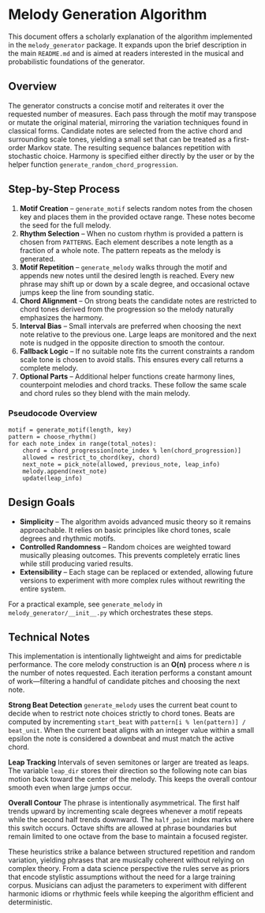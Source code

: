 # Melody Generation Algorithm

This document offers a scholarly explanation of the algorithm implemented in the
`melody_generator` package. It expands upon the brief description in the main
`README.md` and is aimed at readers interested in the musical and probabilistic
foundations of the generator.

## Overview

The generator constructs a concise motif and reiterates it over the requested
number of measures. Each pass through the motif may transpose or mutate the
original material, mirroring the variation techniques found in classical forms.
Candidate notes are selected from the active chord and surrounding scale tones,
yielding a small set that can be treated as a first-order Markov state. The
resulting sequence balances repetition with stochastic choice. Harmony is
specified either directly by the user or by the helper function
`generate_random_chord_progression`.

## Step-by-Step Process

1. **Motif Creation** – `generate_motif` selects random notes from the chosen key
   and places them in the provided octave range. These notes become the seed for
   the full melody.
2. **Rhythm Selection** – When no custom rhythm is provided a pattern is chosen
   from `PATTERNS`. Each element describes a note length as a fraction of a
   whole note. The pattern repeats as the melody is generated.
3. **Motif Repetition** – `generate_melody` walks through the motif and appends
   new notes until the desired length is reached. Every new phrase may shift up
   or down by a scale degree, and occasional octave jumps keep the line from
   sounding static.
4. **Chord Alignment** – On strong beats the candidate notes are restricted to
   chord tones derived from the progression so the melody naturally emphasizes
   the harmony.
5. **Interval Bias** – Small intervals are preferred when choosing the next note
   relative to the previous one. Large leaps are monitored and the next note is
   nudged in the opposite direction to smooth the contour.
6. **Fallback Logic** – If no suitable note fits the current constraints a
   random scale tone is chosen to avoid stalls. This ensures every call returns a
   complete melody.
7. **Optional Parts** – Additional helper functions create harmony lines,
   counterpoint melodies and chord tracks. These follow the same scale and chord
   rules so they blend with the main melody.

### Pseudocode Overview

```
motif = generate_motif(length, key)
pattern = choose_rhythm()
for each note_index in range(total_notes):
    chord = chord_progression[note_index % len(chord_progression)]
    allowed = restrict_to_chord(key, chord)
    next_note = pick_note(allowed, previous_note, leap_info)
    melody.append(next_note)
    update(leap_info)
```

## Design Goals

- **Simplicity** – The algorithm avoids advanced music theory so it remains
  approachable. It relies on basic principles like chord tones, scale degrees and
  rhythmic motifs.
- **Controlled Randomness** – Random choices are weighted toward musically
  pleasing outcomes. This prevents completely erratic lines while still producing
  varied results.
- **Extensibility** – Each stage can be replaced or extended, allowing future
  versions to experiment with more complex rules without rewriting the entire
  system.

For a practical example, see `generate_melody` in `melody_generator/__init__.py`
which orchestrates these steps.

## Technical Notes

This implementation is intentionally lightweight and aims for predictable
performance. The core melody construction is an **O(n)** process where *n* is
the number of notes requested. Each iteration performs a constant amount of
work—filtering a handful of candidate pitches and choosing the next note.

**Strong Beat Detection**
``generate_melody`` uses the current beat count to decide when to restrict note
choices strictly to chord tones. Beats are computed by incrementing
``start_beat`` with ``pattern[i % len(pattern)] / beat_unit``. When the current
beat aligns with an integer value within a small epsilon the note is considered
a downbeat and must match the active chord.

**Leap Tracking**
Intervals of seven semitones or larger are treated as leaps. The variable
``leap_dir`` stores their direction so the following note can bias motion back
toward the center of the melody. This keeps the overall contour smooth even when
large jumps occur.

**Overall Contour**
The phrase is intentionally asymmetrical. The first half trends upward by
incrementing scale degrees whenever a motif repeats while the second half trends
downward. The ``half_point`` index marks where this switch occurs. Octave shifts
are allowed at phrase boundaries but remain limited to one octave from the base
to maintain a focused register.

These heuristics strike a balance between structured repetition and random
variation, yielding phrases that are musically coherent without relying on
complex theory.
From a data science perspective the rules serve as priors that encode stylistic
assumptions without the need for a large training corpus. Musicians can adjust
the parameters to experiment with different harmonic idioms or rhythmic feels
while keeping the algorithm efficient and deterministic.
